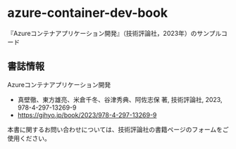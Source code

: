 # azure-container-dev-book
『Azureコンテナアプリケーション開発』（技術評論社，2023年）のサンプルコード

## 書誌情報
Azureコンテナアプリケーション開発

- 真壁徹、東方雄亮、米倉千冬、谷津秀典、阿佐志保 著, 技術評論社, 2023, 978-4-297-13269-9
- https://gihyo.jp/book/2023/978-4-297-13269-9

本書に関するお問い合わせについては、技術評論社の書籍ページのフォームをご使用ください。
